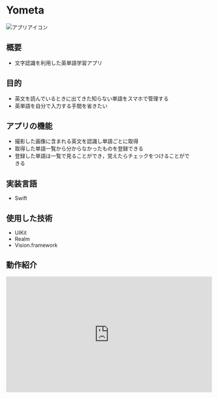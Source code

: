 # Yometa
![アプリアイコン](https://user-images.githubusercontent.com/75970153/142892557-2f1b894d-fd57-4f34-9795-3e04628b9069.jpg)

## 概要
- 文字認識を利用した英単語学習アプリ

## 目的
- 英文を読んでいるときに出てきた知らない単語をスマホで管理する
- 英単語を自分で入力する手間を省きたい

## アプリの機能
- 撮影した画像に含まれる英文を認識し単語ごとに取得
- 取得した単語一覧から分からなかったものを登録できる
- 登録した単語は一覧で見ることができ，覚えたらチェックをつけることができる

## 実装言語
- Swift

## 使用した技術
- UIKit
- Realm
- Vision.framework

## 動作紹介
<iframe width="560" height="315" src="https://www.youtube.com/embed/MBGdjdKUh98" title="YouTube video player" frameborder="0" allow="accelerometer; autoplay; clipboard-write; encrypted-media; gyroscope; picture-in-picture" allowfullscreen></iframe>
